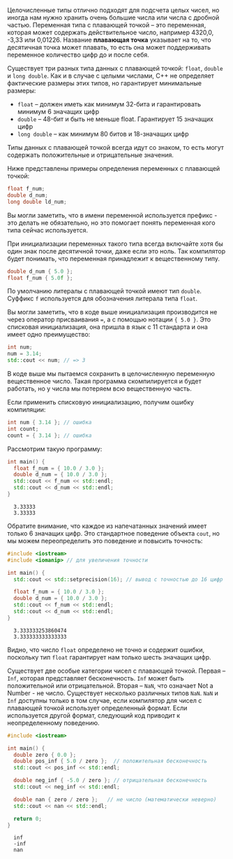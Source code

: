 Целочисленные типы отлично подходят для подсчета целых чисел, но иногда нам нужно хранить очень большие числа или числа с дробной частью. Переменная типа с плавающей точкой – это переменная, которая может содержать действительное число, например 4320,0, -3,33 или 0,01226. Название **плавающая точка** указывает на то, что десятичная точка может плавать, то есть она может поддерживать переменное количество цифр до и после себя.

Существует три разных типа данных с плавающей точкой: `float`, `double` и `long double`.  Как и в случае с целыми числами, C++ не определяет фактические размеры этих типов, но гарантирует минимальные размеры:

* `float` – должен иметь как минимум 32-бита и гарантировать минимум 6 значащих цифр
* `double` – 48-бит и быть не меньше float. Гарантирует 15 значащих цифр
* `long double` – как минимум 80 битов и 18-значащих цифр

Типы данных с плавающей точкой всегда идут со знаком, то есть могут содержать положительные и отрицательные значения.

Ниже представлены примеры определения переменных с плавающей точкой:

```cpp
float f_num;
double d_num;
long double ld_num;
```

Вы могли заметить, что в имени переменной используется префикс - это делать не обязательно, но это помогает понять переменная кого типа сейчас используется.

При инициализации переменных такого типа всегда включайте хотя бы один знак после десятичной точки, даже если это ноль. Так компилятор будет понимать, что переменная принадлежит к вещественному типу.

```cpp
double d_num { 5.0 };
float f_num { 5.0f };
```

По умолчанию литералы с плавающей точкой имеют тип `double`. Суффикс `f` используется для обозначения литерала типа `float`.

Вы могли заметить, что в коде выше инициализация производится не через оператор присваивания `=`, а с помощью нотации `{ 5.0 }`. Это списковая инициализация, она пришла в язык с 11 стандарта и она имеет одно преимущество:

```cpp
int num;
num = 3.14;
std::cout << num; // => 3
```

В коде выше мы пытаемся сохранить в целочисленную переменную вещественное число. Такая программа скомпилируется и будет работать, но у числа мы потеряем всю вещественную часть.

Если применить списковую инициализацию, получим ошибку компиляции:

```cpp
int num { 3.14 }; // ошибка
int count;
count = { 3.14 }; // ошибка
```

Рассмотрим такую программу:

```cpp
int main() {
  float f_num = { 10.0 / 3.0 };
  double d_num = { 10.0 / 3.0 };
  std::cout << f_num << std::endl;
  std::cout << d_num << std::endl;
}
```

```text
  3.33333
  3.33333
```

Обратите внимание, что каждое из напечатанных значений имеет только 6 значащих цифр. Это стандартное поведение объекта `cout`, но мы можем переопределить это поведение и повысить точность:

```cpp
#include <iostream>
#include <iomanip> // для увеличения точности

int main() {
  std::cout << std::setprecision(16); // вывод с точностью до 16 цифр

  float f_num = { 10.0 / 3.0 };
  double d_num = { 10.0 / 3.0 };
  std::cout << f_num << std::endl;
  std::cout << d_num << std::endl;
}
```

```text
  3.333333253860474
  3.333333333333333
```

Видно, что число `float` определено не точно и содержит ошибки, поскольку тип `float` гарантирует нам только шесть значащих цифр.

Существует две особые категории чисел с плавающей точкой. Первая – `Inf`, которая представляет бесконечность. `Inf` может быть положительной или отрицательной. Вторая – `NaN`, что означает Not a Number - не число. Существует несколько различных типов `NaN`. `NaN` и `Inf` доступны только в том случае, если компилятор для чисел с плавающей точкой использует определенный формат. Если используется другой формат, следующий код приводит к неопределенному поведению.

```cpp
#include <iostream>

int main() {
  double zero { 0.0 };
  double pos_inf { 5.0 / zero };  // положительная бесконечность
  std::cout << pos_inf << std::endl;

  double neg_inf { -5.0 / zero }; // отрицательная бесконечность
  std::cout << neg_inf << std::endl;

  double nan { zero / zero };   // не число (математически неверно)
  std::cout << nan << std::endl;

  return 0;
}
```

```text
  inf
  -inf
  nan
```
